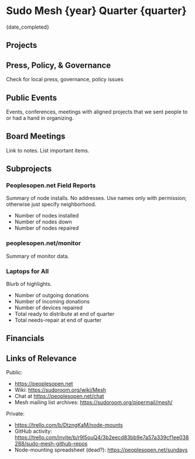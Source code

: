 # Sudo Mesh {year} Quarter {quarter}
{date_completed}

## Projects

## Press, Policy, & Governance
Check for local press, governance, policy issues

## Public Events
Events, conferences, meetings with aligned projects
that we sent people to or had a hand in organizing.

## Board Meetings
Link to notes. List important items.

## Subprojects
### Peoplesopen.net Field Reports
Summary of node installs.
No addresses.
Use names only with permission; otherwise just specify neighborhood.

- Number of nodes installed
- Number of nodes down
- Number of nodes repaired

### peoplesopen.net/monitor
Summary of monitor data.

### Laptops for All
Blurb of highlights.

- Number of outgoing donations
- Number of incoming donations
- Number of devices repaired
- Total ready to distribute at end of quarter
- Total needs-repair at end of quarter

## Financials

## Links of Relevance
Public:
* https://peoplesopen.net
* Wiki: https://sudoroom.org/wiki/Mesh
* Chat at https://peoplesopen.net/chat
* Mesh mailing list archives: https://sudoroom.org/pipermail/mesh/

Private:
* https://trello.com/b/DtzngKaM/node-mounts
* GitHub activity: https://trello.com/invite/b/r9l5ouQ4/3b2eecd83bb9e7a57a339cf1ee038288/sudo-mesh-github-repos
* Node-mounting spreadsheet (dead?): https://peoplesopen.net/sundays
